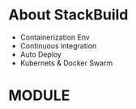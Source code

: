 # About StackBuild

* Containerization Env
* Continuous integration
* Auto Deploy 
* Kubernets & Docker Swarm

# MODULE